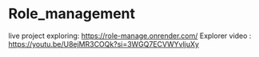# Role_management
live project exploring: https://role-manage.onrender.com/
Explorer video : https://youtu.be/U8ejMR3COQk?si=3WGQ7ECVWYvljuXy
